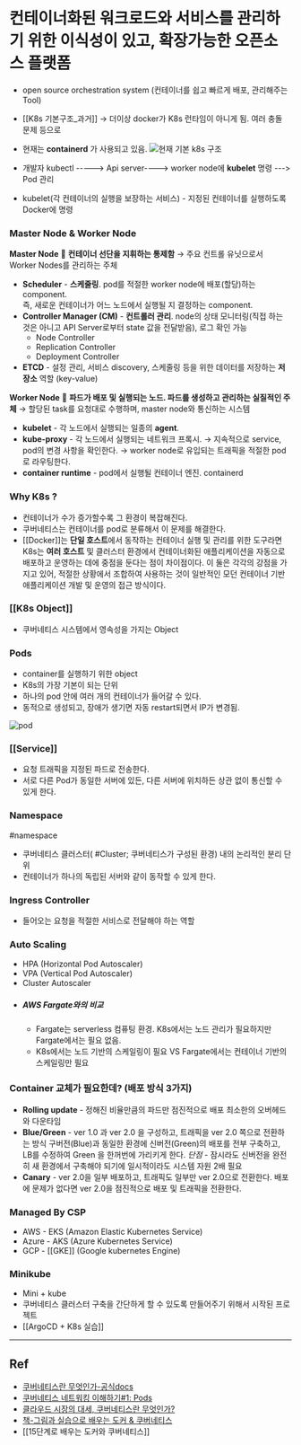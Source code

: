 # 컨테이너화된 워크로드와 서비스를 관리하기 위한 이식성이 있고, 확장가능한 오픈소스 플랫폼

- open source orchestration system (컨테이너를 쉽고 빠르게 배포, 관리해주는 Tool)
- [[K8s 기본구조_과거]]
	&rarr; 더이상 docker가 K8s 런타임이 아니게 됨. 여러 충돌 문제 등으로

- 현재는 **containerd** 가 사용되고 있음.
![현재 기본 k8s 구조](https://lh6.googleusercontent.com/4NGAPzwhkL0GTNjkAEFN9iWX_Wc0ZE-AZxAxEw4E5aOntuGmv764b3ZYQUyapSnP9BrlUs2rUyo5kiCrj5QuiMHw3-dz2vPUDma029Qt3tej9QABEHFSsOBsq6LjLfFhTBgMhAAc)

- 개발자 kubectl -----> Api server----> worker node에 **kubelet** 명령 ---> Pod 관리
- kubelet(각 컨테이너의 실행을 보장하는 서비스) - 지정된 컨테이너를 실행하도록 Docker에 명령

### Master Node & Worker Node

**Master Node** 🔑 **컨테이너 선단을 지휘하는 통제함** 
&rarr; 주요 컨트롤 유닛으로서 Worker Nodes를 관리하는 주체
- **Scheduler** - **스케줄링**. pod를 적절한 worker node에 배포(할당)하는 component. <br/> 즉, 새로운 컨테이너가 어느 노드에서 실행될 지 결정하는 component.
- **Controller Manager (CM)** - **컨트롤러 관리**. node의 상태 모니터링(직접 하는 것은 아니고 API Server로부터 state 값을 전달받음), 로그 확인 가능
	- Node Controller
	- Replication Controller
	- Deployment Controller
- **ETCD** - 설정 관리, 서비스 discovery, 스케줄링 등을 위한 데이터를 저장하는 **저장소** 역할 (key-value)

**Worker Node** 🔑 **파드가 배포 및 실행되는 노드. 파드를 생성하고 관리하는 실질적인 주체**
&rarr; 할당된 task를 요청대로 수행하며, master node와 통신하는 시스템
- **kubelet** - 각 노드에서 실행되는 일종의 **agent**. 
- **kube-proxy** - 각 노드에서 실행되는 네트워크 프록시. 
	&rarr; 지속적으로 service, pod의 변경 사항을 확인한다.
	&rarr; worker node로 유입되는 트래픽을 적절한 pod로 라우팅한다.
- **container runtime** - pod에서 실행될 컨테이너 엔진. containerd

### Why K8s ?

- 컨테이너가 수가 증가할수록 그 환경이 복잡해진다.
- 쿠버네티스는 컨테이너를 pod로 분류해서 이 문제를 해결한다.
- [[Docker]]는 **단일 호스트**에서 동작하는 컨테이너 실행 및 관리를 위한 도구라면 K8s는 **여러 호스트** 및 클러스터 환경에서 컨테이너화된 애플리케이션을 자동으로 배포하고 운영하는 데에 중점을 둔다는 점이 차이점이다. 이 둘은 각각의 강점을 가지고 있어, 적절한 상황에서 조합하여 사용하는 것이 일반적인 모던 컨테이너 기반 애플리케이션 개발 및 운영의 접근 방식이다.

### [[K8s Object]]

- 쿠버네티스 시스템에서 영속성을 가지는 Object

### Pods

- container를 실행하기 위한 object
- K8s의 가장 기본이 되는 단위
- 하나의 pod 안에 여러 개의 컨테이너가 들어갈 수 있다.
- 동적으로 생성되고, 장애가 생기면 자동 restart되면서 IP가 변경됨.

![pod](https://i0.wp.com/bespin-wordpress-bucket.s3.ap-northeast-2.amazonaws.com/wp-content/uploads/2022/06/%EA%B7%B8%EB%A6%BC62.png?resize=378%2C301&ssl=1)

### [[Service]]

- 요청 트래픽을 지정된 파드로 전송한다.
- 서로 다른 Pod가 동일한 서버에 있든, 다른 서버에 위치하든 상관 없이 통신할 수 있게 한다.
### Namespace
#namespace
- 쿠버네티스 클러스터( #Cluster; 쿠버네티스가 구성된 환경) 내의 논리적인 분리 단위
- 컨테이너가 하나의 독립된 서버와 같이 동작할 수 있게 한다.

### Ingress Controller

- 들어오는 요청을 적절한 서비스로 전달해야 하는 역할

### Auto Scaling

- HPA (Horizontal Pod Autoscaler)
- VPA (Vertical Pod Autoscaler)
- Cluster Autoscaler
- ##### AWS Fargate와의 비교
	- Fargate는 serverless 컴퓨팅 환경. K8s에서는 노드 관리가 필요하지만 Fargate에서는 필요 없음. 
	- K8s에서는 노드 기반의 스케일링이 필요 VS Fargate에서는 컨테이너 기반의 스케일링만 필요


### Container 교체가 필요한데? (배포 방식 3가지)

- **Rolling update** - 정해진 비율만큼의 파드만 점진적으로 배포
	최소한의 오버헤드와 다운타임
- **Blue/Green** - ver 1.0 과 ver 2.0 을 구성하고, 트래픽을 ver 2.0 쪽으로 전환하는 방식
	구버전(Blue)과 동일한 환경에 신버전(Green)의 배포를 전부 구축하고, LB를 수정하여 Green 을 한꺼번에 가리키게 한다.
	 *단점* - 잠시라도 신버전을 완전히 새 환경에서 구축해야 되기에 일시적이라도 시스템 자원 2배 필요
- **Canary** - ver 2.0을 일부 배포하고, 트래픽도 일부만 ver 2.0으로 전환한다. 배포에 문제가 없다면 ver 2.0을 점진적으로 배포 및 트래픽을 전환한다.

### Managed By CSP
- AWS - EKS (Amazon Elastic Kubernetes Service)
- Azure - AKS (Azure Kubernetes Service)
- GCP - [[GKE]] (Google kubernetes Engine)

### Minikube

- Mini + kube
- 쿠버네티스 클러스터 구축을 간단하게 할 수 있도록 만들어주기 위해서 시작된 프로젝트
- [[ArgoCD + K8s 실습]]


---
## Ref

- [쿠버네티스란 무엇인가-공식docs](https://kubernetes.io/ko/docs/concepts/overview/)
- [쿠버네티스 네트워킹 이해하기#1: Pods](https://coffeewhale.com/k8s/network/2019/04/19/k8s-network-01/)
- [클라우드 시장의 대세, 쿠버네티스란 무엇인가?]( https://www.youtube.com/watch?v=JNc11rxLtmE)
- [책-그림과 실습으로 배우는 도커 & 쿠버네티스](https://www.yes24.com/Product/Goods/108431011)
- [[15단계로 배우는 도커와 쿠버네티스]]
